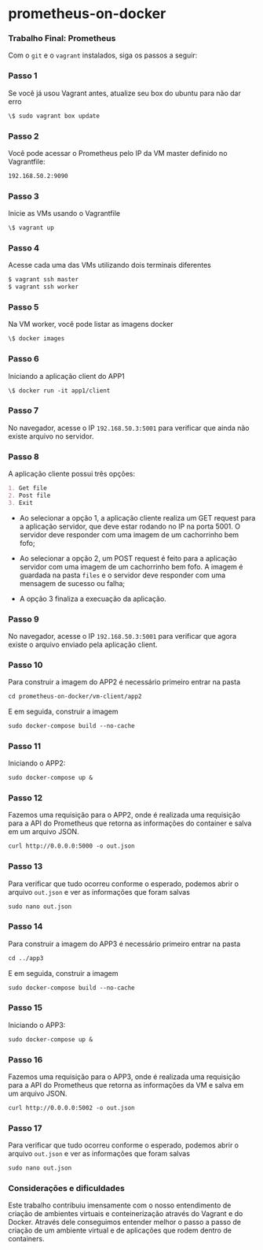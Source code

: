 # prometheus-on-docker

### Trabalho Final: Prometheus

Com o `git` e o `vagrant` instalados, siga os passos a seguir:

### Passo 1

Se você já usou Vagrant antes, atualize seu box do ubuntu para não dar erro

```markdown
\$ sudo vagrant box update
```

### Passo 2

Você pode acessar o Prometheus pelo IP da VM master definido no Vagrantfile:

```markdown
192.168.50.2:9090
```

### Passo 3

Inicie as VMs usando o Vagrantfile

```markdown
\$ vagrant up
```

### Passo 4

Acesse cada uma das VMs utilizando dois terminais diferentes

```markdown
$ vagrant ssh master
$ vagrant ssh worker
```

### Passo 5

Na VM worker, você pode listar as imagens docker

```markdown
\$ docker images
```

### Passo 6

Iniciando a aplicação client do APP1

```markdown
\$ docker run -it app1/client
```

### Passo 7

No navegador, acesse o IP `192.168.50.3:5001` para verificar que ainda não existe arquivo no servidor.

### Passo 8

A aplicação cliente possui três opções:

```markdown
1. Get file
2. Post file
3. Exit
```

- Ao selecionar a opção 1, a aplicação cliente realiza um GET request para a aplicação servidor, que deve estar rodando no IP na porta 5001. O servidor deve responder com uma imagem de um cachorrinho bem fofo;

- Ao selecionar a opção 2, um POST request é feito para a aplicação servidor com uma imagem de um cachorrinho bem fofo. A imagem é guardada na pasta `files` e o servidor deve responder com uma mensagem de sucesso ou falha;

- A opção 3 finaliza a execuação da aplicação.

### Passo 9

No navegador, acesse o IP `192.168.50.3:5001` para verificar que agora existe o arquivo enviado pela aplicação client.

### Passo 10

Para construir a imagem do APP2 é necessário primeiro entrar na pasta

```markdown
cd prometheus-on-docker/vm-client/app2
```

E em seguida, construir a imagem

```markdown
sudo docker-compose build --no-cache
```

### Passo 11

Iniciando o APP2:

```markdown
sudo docker-compose up &
```

### Passo 12

Fazemos uma requisição para o APP2, onde é realizada uma requisição para a API do Prometheus que retorna as informações do container e salva em um arquivo JSON.

```markdown
curl http://0.0.0.0:5000 -o out.json
```

### Passo 13

Para verificar que tudo ocorreu conforme o esperado, podemos abrir o arquivo `out.json` e ver as informações que foram salvas

```markdown
sudo nano out.json
```

### Passo 14

Para construir a imagem do APP3 é necessário primeiro entrar na pasta

```markdown
cd ../app3
```

E em seguida, construir a imagem

```markdown
sudo docker-compose build --no-cache
```

### Passo 15

Iniciando o APP3:

```markdown
sudo docker-compose up &
```

### Passo 16

Fazemos uma requisição para o APP3, onde é realizada uma requisição para a API do Prometheus que retorna as informações da VM e salva em um arquivo JSON.

```markdown
curl http://0.0.0.0:5002 -o out.json
```

### Passo 17

Para verificar que tudo ocorreu conforme o esperado, podemos abrir o arquivo `out.json` e ver as informações que foram salvas

```markdown
sudo nano out.json
```

### Considerações e dificuldades

Este trabalho contribuiu imensamente com o nosso entendimento de criação de ambientes virtuais e conteinerização através do Vagrant e do Docker. Através dele conseguimos entender melhor o passo a passo de criação de um ambiente virtual e de aplicações que rodem dentro de containers.
